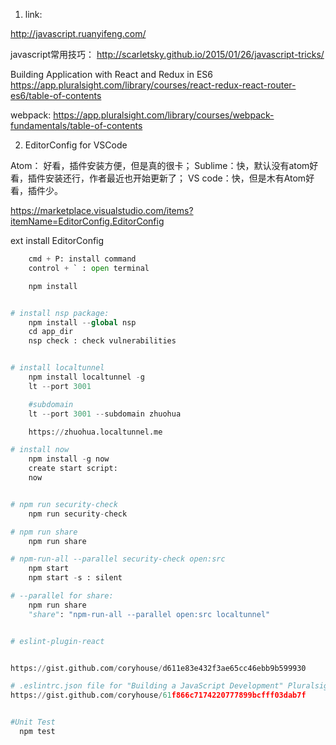 
1. link:

http://javascript.ruanyifeng.com/


javascript常用技巧：
http://scarletsky.github.io/2015/01/26/javascript-tricks/

Building Application with React and Redux in ES6
https://app.pluralsight.com/library/courses/react-redux-react-router-es6/table-of-contents


webpack:
  https://app.pluralsight.com/library/courses/webpack-fundamentals/table-of-contents


2. EditorConfig for VSCode

Atom： 好看，插件安装方便，但是真的很卡；
Sublime：快，默认没有atom好看，插件安装还行，作者最近也开始更新了；
VS code：快，但是木有Atom好看，插件少。

https://marketplace.visualstudio.com/items?itemName=EditorConfig.EditorConfig

ext install EditorConfig

```python
    cmd + P: install command
    control + ` : open terminal

    npm install


# install nsp package:
    npm install --global nsp
    cd app_dir
    nsp check : check vulnerabilities


# install localtunnel
    npm install localtunnel -g
    lt --port 3001

    #subdomain
    lt --port 3001 --subdomain zhuohua

    https://zhuohua.localtunnel.me

# install now
    npm install -g now
    create start script:
    now


# npm run security-check
    npm run security-check

# npm run share
    npm run share

# npm-run-all --parallel security-check open:src
    npm start
    npm start -s : silent

# --parallel for share:
    npm run share
    "share": "npm-run-all --parallel open:src localtunnel"


# eslint-plugin-react


https://gist.github.com/coryhouse/d611e83e432f3ae65cc46ebb9b599930

# .eslintrc.json file for "Building a JavaScript Development" Pluralsight course
https://gist.github.com/coryhouse/61f866c7174220777899bcfff03dab7f


#Unit Test
  npm test


```
